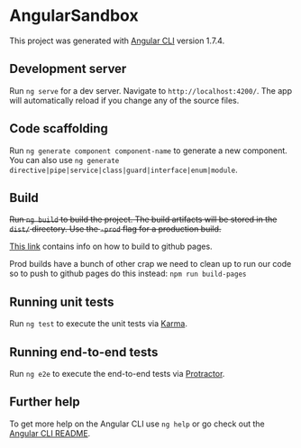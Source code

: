 # AngularSandbox

This project was generated with [Angular CLI](https://github.com/angular/angular-cli) version 1.7.4.

## Development server

Run `ng serve` for a dev server. Navigate to `http://localhost:4200/`. The app will automatically reload if you change any of the source files.

## Code scaffolding

Run `ng generate component component-name` to generate a new component. You can also use `ng generate directive|pipe|service|class|guard|interface|enum|module`.

## Build

~~Run `ng build` to build the project. The build artifacts will be stored in the `dist/` directory. Use the `-prod` flag for a production build.~~

[This link](https://github.com/angular/angular-cli/wiki/stories-github-pages) contains info on how to build to github pages.

Prod builds have a bunch of other crap we need to clean up to run our code so to push to github pages do this instead: `npm run build-pages`

## Running unit tests

Run `ng test` to execute the unit tests via [Karma](https://karma-runner.github.io).

## Running end-to-end tests

Run `ng e2e` to execute the end-to-end tests via [Protractor](http://www.protractortest.org/).

## Further help

To get more help on the Angular CLI use `ng help` or go check out the [Angular CLI README](https://github.com/angular/angular-cli/blob/master/README.md).
